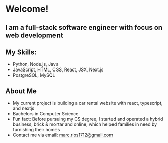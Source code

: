 # Welcome!
## I am a full-stack software engineer with focus on web development

## My Skills:
- Python, Node.js, Java 
- JavaScript, HTML, CSS, React, JSX, Next.js
- PostgreSQL, MySQL

## About Me
- My current project is building a car rental website with react, typescript, and nextjs
- Bachelors in Computer Science
- Fun fact: Before pursuing my CS degree, I started and operated a hybrid business, brick & mortar and online, which helped families in need by furnishing 
  their homes
- Contact me via email: marc.rios1712@gmail.com



<!-- ## Live Projects:

### Interactive Web Application with Machine Learning:
#### Deployed on Heroku:
https://triple-crown-race-webapp.herokuapp.com/dashboard
(slow load if cold)

#### Description:

Website with interactive data visualizations utilizing Triple Crown Horserace data and 
weather forecasts from the past 15 years. Parsed, tested, organized, and analyzed data into
visuals, including scatter plots and bar graphs, for the end user to research patterns. 
Applied machine learning methods and processing, such as linear 
regression, to provide end users with analysis and help with race predictions.

#### Technologies: 
Flask, PostgreSQL, SQLAlchemy, Pandas, Jinja2, Plotly, Numpy, Scikit-learn, Gunicorn, and others. -->
